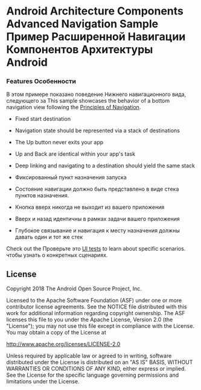 Android Architecture Components Advanced Navigation Sample
Пример Расширенной Навигации Компонентов Архитектуры Android
==============================================

### Features Особенности

В этом примере показано поведение Нижнего навигационного вида, следующего за
This sample showcases the behavior of a bottom navigation view following the [Principles of
Navigation](https://developer.android.com/topic/libraries/architecture/navigation#fixed).

 * Fixed start destination
 * Navigation state should be represented via a stack of destinations
 * The Up button never exits your app
 * Up and Back are identical within your app's task
 * Deep linking and navigating to a destination should yield the same stack

 * Фиксированный пункт назначения запуска
 * Состояние навигации должно быть представлено в виде стека пунктов назначения.
 * Кнопка вверх никогда не выходит из вашего приложения
 * Вверх и назад идентичны в рамках задачи вашего приложения
 * Глубокое связывание и навигация к месту назначения должны давать один и тот же стек

Check out the Проверьте это
[UI tests](https://github.com/googlesamples/android-architecture-components/tree/master/NavigationAdvancedSample/app/src/androidTest/java/com/example/android/navigationadvancedsample)
to learn about specific scenarios. чтобы узнать о конкретных сценариях.





License
-------

Copyright 2018 The Android Open Source Project, Inc.

Licensed to the Apache Software Foundation (ASF) under one or more contributor
license agreements.  See the NOTICE file distributed with this work for
additional information regarding copyright ownership.  The ASF licenses this
file to you under the Apache License, Version 2.0 (the "License"); you may not
use this file except in compliance with the License.  You may obtain a copy of
the License at

http://www.apache.org/licenses/LICENSE-2.0

Unless required by applicable law or agreed to in writing, software
distributed under the License is distributed on an "AS IS" BASIS, WITHOUT
WARRANTIES OR CONDITIONS OF ANY KIND, either express or implied.  See the
License for the specific language governing permissions and limitations under
the License.
